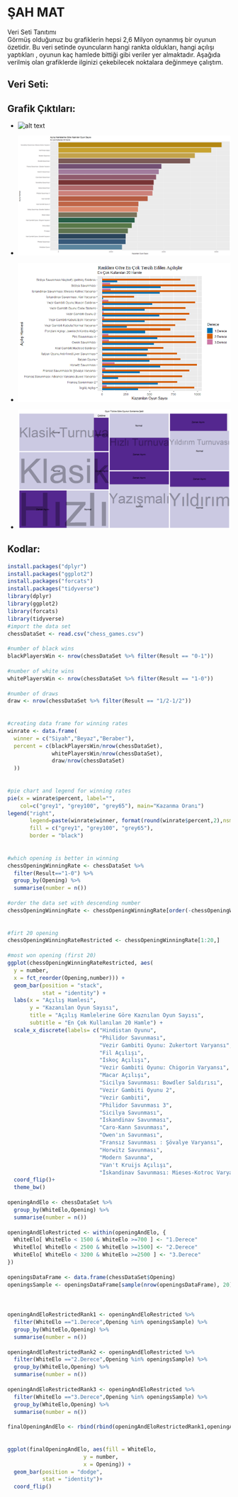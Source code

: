 # ŞAH MAT
           
Veri Seti Tanıtımı              
Görmüş olduğunuz bu grafiklerin hepsi 2,6 Milyon oynanmış bir oyunun özetidir. Bu veri setinde oyuncuların hangi rankta oldukları, hangi açılışı yaptıkları , oyunun kaç hamlede bittiği gibi veriler yer almaktadır. Aşağıda verilmiş olan grafiklerde ilginizi çekebilecek noktalara değinmeye çalıştım.

Veri Seti:
--

Grafik Çıktıları:
--
- ![alt text](https://github.com/huseyinkayar/Veri_Gorsellestirme_Final_Odevi/blob/main/Graphics/1-Renge%20G%C3%B6re.png?raw=true)

- ![alt text](https://github.com/huseyinkayar/Veri_Gorsellestirme_Final_Odevi/blob/main/Graphics/2-A%C3%A7%C4%B1l%C4%B1%C5%9F%20Hamlelerine%20G%C3%B6re%20Kazan%C4%B1lan%20Oyun%20Say%C4%B1s%C4%B1.png?raw=true)

- ![alt text](https://github.com/huseyinkayar/Veri_Gorsellestirme_Final_Odevi/blob/main/Graphics/3-Derecelere%20G%C3%B6re%20En%20S%C4%B1k%20Kazanan%20A%C3%A7%C4%B1l%C4%B1%C5%9Flar.png?raw=true)

- ![alt text](https://github.com/huseyinkayar/Veri_Gorsellestirme_Final_Odevi/blob/main/Graphics/4-Oyun%20T%C3%BCr%C3%BCne%20G%C3%B6re%20Yenilme%20%C5%9Eekli.png?raw=true)


Kodlar:
--
```r
install.packages("dplyr")
install.packages("ggplot2")
install.packages("forcats")
install.packages("tidyverse")
library(dplyr)
library(ggplot2)
library(forcats)
library(tidyverse)
#import the data set
chessDataSet <- read.csv("chess_games.csv")

#number of black wins
blackPlayersWin <- nrow(chessDataSet %>% filter(Result == "0-1"))

#number of white wins
whitePlayersWin <- nrow(chessDataSet %>% filter(Result == "1-0"))

#number of draws
draw <- nrow(chessDataSet %>% filter(Result == "1/2-1/2"))


#creating data frame for winning rates 
winrate <- data.frame(
  winner = c("Siyah","Beyaz","Beraber"),
  percent = c(blackPlayersWin/nrow(chessDataSet),
              whitePlayersWin/nrow(chessDataSet), 
              draw/nrow(chessDataSet)
  ))


#pie chart and legend for winning rates
pie(x = winrate$percent, label="", 
    col=c("grey1", "grey100", "grey65"), main="Kazanma Oranı") 
legend("right",
       legend=paste(winrate$winner, format(round(winrate$percent,2),nsmall=2), "%"),
       fill = c("grey1", "grey100", "grey65"),      
       border = "black") 


#which opening is better in winning
chessOpeningWinningRate <- chessDataSet %>% 
  filter(Result=="1-0") %>%
  group_by(Opening) %>%
  summarise(number = n())

#order the data set with descending number
chessOpeningWinningRate <- chessOpeningWinningRate[order(-chessOpeningWinningRate$number),]


#firt 20 opening
chessOpeningWinningRateRestricted <- chessOpeningWinningRate[1:20,]

#most won opening (first 20)
ggplot(chessOpeningWinningRateRestricted, aes(
  y = number, 
  x = fct_reorder(Opening,number))) + 
  geom_bar(position = "stack", 
           stat = "identity") +
  labs(x = "Açılış Hamlesi",
       y = "Kazanılan Oyun Sayısı",
       title = "Açılış Hamlelerine Göre Kaznılan Oyun Sayısı",
       subtitle = "En Çok Kullanılan 20 Hamle") +
  scale_x_discrete(labels= c("Hindistan Oyunu",
                             "Philidor Savunması",
                             "Vezir Gambiti Oyunu: Zukertort Varyansı",
                             "Fil Açılışı",
                             "İskoç Açılışı",
                             "Vezir Gambiti Oyunu: Chigorin Varyansı",
                             "Macar Açılışı",
                             "Sicilya Savunması: Bowdler Saldırısı",
                             "Vezir Gambiti Oyunu 2",
                             "Vezir Gambiti",
                             "Philidor Savunması 3",
                             "Sicilya Savunması",
                             "İskandinav Savunması",
                             "Caro-Kann Savunması",
                             "Owen'ın Savunması",
                             "Fransız Savunması : Şövalye Varyansı",
                             "Horwitz Savunması",
                             "Modern Savunma",
                             "Van't Kruijs Açılışı",
                             "İskandinav Savunması: Mieses-Kotroc Varyansı"))+
  coord_flip()+
  theme_bw()

openingAndElo <- chessDataSet %>% 
  group_by(WhiteElo,Opening) %>%
  summarise(number = n())

openingAndEloRestricted <- within(openingAndElo, {   
  WhiteElo[ WhiteElo < 1500 & WhiteElo >=700 ] <- "1.Derece"
  WhiteElo[ WhiteElo < 2500 & WhiteElo >=1500] <- "2.Derece"
  WhiteElo[ WhiteElo < 3200 & WhiteElo >=2500 ] <- "3.Derece"
})

openingsDataFrame <- data.frame(chessDataSet$Opening)
openingsSample <- openingsDataFrame[sample(nrow(openingsDataFrame), 20), ]



openingAndEloRestrictedRank1 <- openingAndEloRestricted %>%
  filter(WhiteElo =="1.Derece",Opening %in% openingsSample) %>%
  group_by(WhiteElo,Opening) %>%
  summarise(number = n())

openingAndEloRestrictedRank2 <- openingAndEloRestricted %>%
  filter(WhiteElo =="2.Derece",Opening %in% openingsSample) %>%
  group_by(WhiteElo,Opening) %>%
  summarise(number = n())

openingAndEloRestrictedRank3 <- openingAndEloRestricted %>%
  filter(WhiteElo =="3.Derece",Opening %in% openingsSample) %>%
  group_by(WhiteElo,Opening) %>%
  summarise(number = n())

finalOpeningAndElo <- rbind(rbind(openingAndEloRestrictedRank1,openingAndEloRestrictedRank2),openingAndEloRestrictedRank3)


ggplot(finalOpeningAndElo, aes(fill = WhiteElo, 
                        y = number, 
                        x = Opening)) + 
  geom_bar(position = "dodge", 
           stat = "identity")+
  coord_flip()

```
